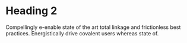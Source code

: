 

# Heading 2

Compellingly e-enable state of the art total linkage and frictionless best practices. Energistically drive covalent users whereas state of.